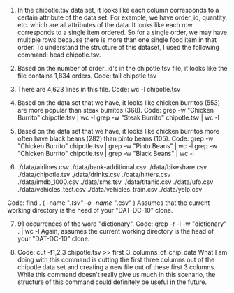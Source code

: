 1) In the chipotle.tsv data set, it looks like each column corresponds to a certain attribute of the data set. For example, we have order_id, quantity, etc. which are all attributes of the data. It looks like each row corresponds to a single item ordered. So for a single order, we may have multiple rows because there is more than one single food item in that order. To understand the structure of this dataset, I used the following command: head chipotle.tsv.

2) Based on the number of order_id's in the chipotle.tsv file, it looks like the file contains 1,834 orders.
Code: tail chipotle.tsv

3) There are 4,623 lines in this file.
Code: wc -l chipotle.tsv

4) Based on the data set that we have, it looks like chicken burritos (553) are more popular than steak burritos (368).
Code: grep -w "Chicken Burrito" chipotle.tsv | wc -l
grep -w "Steak Burrito" chipotle.tsv | wc -l

5) Based on the data set that we have, it looks like chicken burritos more often have black beans (282) than pinto beans (105).
Code: grep -w "Chicken Burrito" chipotle.tsv | grep -w "Pinto Beans" | wc -l
grep -w "Chicken Burrito" chipotle.tsv | grep -w "Black Beans" | wc -l

6) ./data/airlines.csv
./data/bank-additional.csv
./data/bikeshare.csv
./data/chipotle.tsv
./data/drinks.csv
./data/hitters.csv
./data/imdb_1000.csv
./data/sms.tsv
./data/titanic.csv
./data/ufo.csv
./data/vehicles_test.csv
./data/vehicles_train.csv
./data/yelp.csv

Code: find . \( -name "*.tsv" -o -name "*.csv" \)
Assumes that the current working directory is the head of your "DAT-DC-10" clone.

7) 91 occurrences of the word "dictionary". 
Code: grep -r -i -w "dictionary" . | wc -l
Again, assumes the current working directory is the head of your "DAT-DC-10" clone.

8) Code: cut -f1,2,3 chipotle.tsv >> first_3_columns_of_chip_data
What I am doing with this command is cutting the first three columns out of the chipotle data set and creating a new file out of these first 3 columns. While this command doesn't really give us much in this scenario, the structure of this command could definitely be useful in the future.
